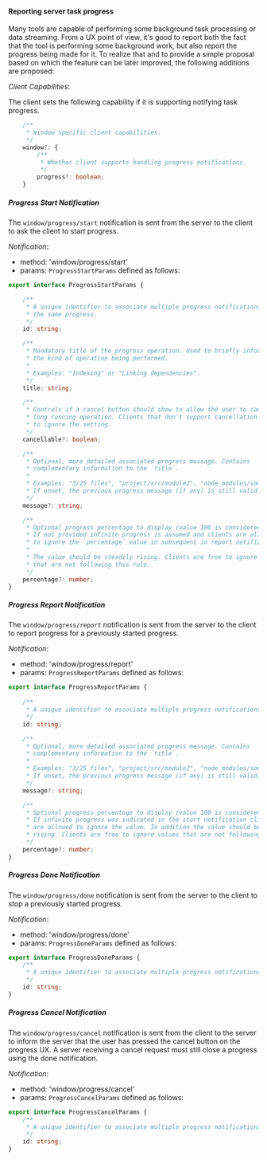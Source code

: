 #### Reporting server task progress

Many tools are capable of performing some background task processing or data streaming. From a UX point of view, it's good to report both the fact that the tool is performing some background work, but also report the progress being made for it. To realize that and to provide a simple proposal based on which the feature can be later improved, the following additions are proposed:

_Client Capabilities_:

The client sets the following capability if it is supporting notifying task progress.

```ts
	/**
	 * Window specific client capabilities.
	 */
	window?: {
		/**
		 * Whether client supports handling progress notifications.
		 */
		progress?: boolean;
	}
```

##### Progress Start Notification

The `window/progress/start` notification is sent from the server to the client to ask the client to start progress.

_Notification_:

* method: 'window/progress/start'
* params: `ProgressStartParams` defined as follows:

```ts
export interface ProgressStartParams {

	/**
	 * A unique identifier to associate multiple progress notifications with
	 * the same progress.
	 */
	id: string;

	/**
	 * Mandatory title of the progress operation. Used to briefly inform about
	 * the kind of operation being performed.
	 *
	 * Examples: "Indexing" or "Linking dependencies".
	 */
	title: string;

	/**
	 * Controls if a cancel button should show to allow the user to cancel the
	 * long running operation. Clients that don't support cancellation are allowed
	 * to ignore the setting.
	 */
	cancellable?: boolean;

	/**
	 * Optional, more detailed associated progress message. Contains
	 * complementary information to the `title`.
	 *
	 * Examples: "3/25 files", "project/src/module2", "node_modules/some_dep".
	 * If unset, the previous progress message (if any) is still valid.
	 */
	message?: string;

	/**
	 * Optional progress percentage to display (value 100 is considered 100%).
	 * If not provided infinite progress is assumed and clients are allowed
	 * to ignore the `percentage` value in subsequent in report notifications.
	 *
	 * The value should be steadily rising. Clients are free to ignore values
	 * that are not following this rule.
	 */
	percentage?: number;
}
```

##### Progress Report Notification

The `window/progress/report` notification is sent from the server to the client to report progress for a previously started progress.

_Notification_:

* method: 'window/progress/report'
* params: `ProgressReportParams` defined as follows:

```ts
export interface ProgressReportParams {
 
	/**
	 * A unique identifier to associate multiple progress notifications with the same progress.
	 */
	id: string;

	/**
	 * Optional, more detailed associated progress message. Contains
	 * complementary information to the `title`.
	 *
	 * Examples: "3/25 files", "project/src/module2", "node_modules/some_dep".
	 * If unset, the previous progress message (if any) is still valid.
	 */
	message?: string;

	/**
	 * Optional progress percentage to display (value 100 is considered 100%).
	 * If infinite progress was indicated in the start notification client
	 * are allowed to ignore the value. In addition the value should be steadily
	 * rising. Clients are free to ignore values that are not following this rule.
	 */
	percentage?: number;
}
```

##### Progress Done Notification

The `window/progress/done` notification is sent from the server to the client to stop a previously started progress.

_Notification_:

* method: 'window/progress/done'
* params: `ProgressDoneParams` defined as follows:

```ts
export interface ProgressDoneParams {
	/**
	 * A unique identifier to associate multiple progress notifications with the same progress.
	 */
	id: string;
}
```

##### Progress Cancel Notification

The `window/progress/cancel` notification is sent from the client to the server to inform the server that the user has pressed the
cancel button on the progress UX. A server receiving a cancel request must still close a progress using the done notification.

_Notification_:

* method: 'window/progress/cancel'
* params: `ProgressCancelParams` defined as follows:

```ts
export interface ProgressCancelParams {
	/**
	 * A unique identifier to associate multiple progress notifications with the same progress.
	 */
	id: string;
}
```